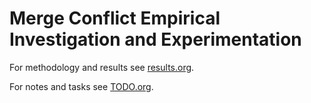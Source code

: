 Merge Conflict Empirical Investigation and Experimentation
==========================================================

For methodology and results see [results.org](results.org).

For notes and tasks see [TODO.org](TODO.org).
